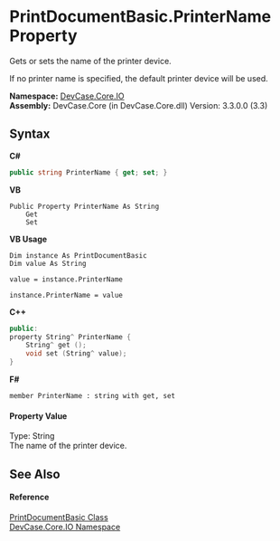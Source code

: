 # PrintDocumentBasic.PrinterName Property 
 

Gets or sets the name of the printer device. 

 If no printer name is specified, the default printer device will be used.

**Namespace:**&nbsp;<a href="N_DevCase_Core_IO">DevCase.Core.IO</a><br />**Assembly:**&nbsp;DevCase.Core (in DevCase.Core.dll) Version: 3.3.0.0 (3.3)

## Syntax

**C#**<br />
``` C#
public string PrinterName { get; set; }
```

**VB**<br />
``` VB
Public Property PrinterName As String
	Get
	Set
```

**VB Usage**<br />
``` VB Usage
Dim instance As PrintDocumentBasic
Dim value As String

value = instance.PrinterName

instance.PrinterName = value
```

**C++**<br />
``` C++
public:
property String^ PrinterName {
	String^ get ();
	void set (String^ value);
}
```

**F#**<br />
``` F#
member PrinterName : string with get, set

```


#### Property Value
Type: String<br />The name of the printer device.

## See Also


#### Reference
<a href="T_DevCase_Core_IO_PrintDocumentBasic">PrintDocumentBasic Class</a><br /><a href="N_DevCase_Core_IO">DevCase.Core.IO Namespace</a><br />